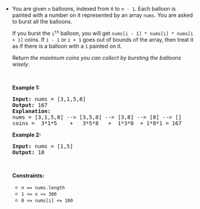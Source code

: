 - <p>You are given <code>n</code> balloons, indexed from <code>0</code> to <code>n - 1</code>. Each balloon is painted with a number on it represented by an array <code>nums</code>. You are asked to burst all the balloons.</p>
  
  <p>If you burst the <code>i<sup>th</sup></code> balloon, you will get <code>nums[i - 1] * nums[i] * nums[i + 1]</code> coins. If <code>i - 1</code> or <code>i + 1</code> goes out of bounds of the array, then treat it as if there is a balloon with a <code>1</code> painted on it.</p>
  
  <p>Return <em>the maximum coins you can collect by bursting the balloons wisely</em>.</p>
  
  <p>&nbsp;</p>
  <p><strong class="example">Example 1:</strong></p>
  
  <pre>
  <strong>Input:</strong> nums = [3,1,5,8]
  <strong>Output:</strong> 167
  <strong>Explanation:</strong>
  nums = [3,1,5,8] --&gt; [3,5,8] --&gt; [3,8] --&gt; [8] --&gt; []
  coins =  3*1*5    +   3*5*8   +  1*3*8  + 1*8*1 = 167</pre>
  
  <p><strong class="example">Example 2:</strong></p>
  
  <pre>
  <strong>Input:</strong> nums = [1,5]
  <strong>Output:</strong> 10
  </pre>
  
  <p>&nbsp;</p>
  <p><strong>Constraints:</strong></p>
  
  <ul>
  	<li><code>n == nums.length</code></li>
  	<li><code>1 &lt;= n &lt;= 300</code></li>
  	<li><code>0 &lt;= nums[i] &lt;= 100</code></li>
  </ul>